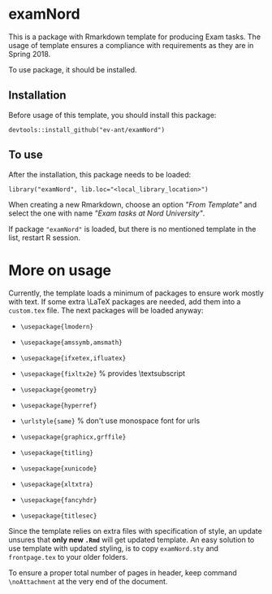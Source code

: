# examNord
This is a package with Rmarkdown template for producing Exam tasks.
The usage of template ensures a compliance with requirements as they are in Spring 2018.

To use package, it should be installed.

## Installation
Before usage of this template, you should install this package: 

`devtools::install_github("ev-ant/examNord")`

## To use

After the installation, this package needs to be loaded:

`library("examNord", lib.loc="<local_library_location>")`

When creating a new Rmarkdown, choose an option *"From Template"* and select the one with name *"Exam tasks at Nord University"*.

If package `"examNord"` is loaded, but there is no mentioned template in the list, restart R session.

# More on usage

Currently, the template loads a minimum of packages to ensure work mostly with text. If some extra \LaTeX packages are needed, add them into a `custom.tex` file. The next packages will be loaded anyway:

* `\usepackage{lmodern}`

* `\usepackage{amssymb,amsmath}`

* `\usepackage{ifxetex,ifluatex}` 

* `\usepackage{fixltx2e}` % provides \textsubscript

* `\usepackage{geometry}`

* `\usepackage{hyperref}`

* `\urlstyle{same}`  % don't use monospace font for urls

* `\usepackage{graphicx,grffile}`

* `\usepackage{titling}`
* `\usepackage{xunicode}`
* `\usepackage{xltxtra}`
* `\usepackage{fancyhdr}`
* `\usepackage{titlesec}`

Since the template relies on extra files with specification of style, an update unsures that **only new `.Rmd`** will get updated template.
An easy solution to use template with updated styling, is to copy `examNord.sty` and `frontpage.tex` to your older folders. 

To ensure a proper total number of pages in header, keep command `\noAttachment` at the very end of the document.
